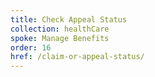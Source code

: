 ```yaml
---
title: Check Appeal Status
collection: healthCare
spoke: Manage Benefits
order: 16
href: /claim-or-appeal-status/
---
```

